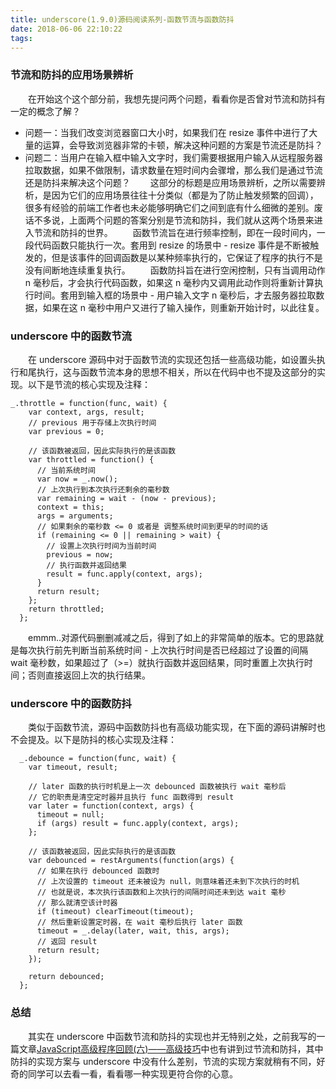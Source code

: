 ```yaml
---
title: underscore(1.9.0)源码阅读系列-函数节流与函数防抖
date: 2018-06-06 22:10:22
tags:
---
```


### 节流和防抖的应用场景辨析
　　在开始这个这个部分前，我想先提问两个问题，看看你是否曾对节流和防抖有一定的概念了解？
- 问题一：当我们改变浏览器窗口大小时，如果我们在 resize 事件中进行了大量的运算，会导致浏览器非常的卡顿，解决这种问题的方案是节流还是防抖？
- 问题二：当用户在输入框中输入文字时，我们需要根据用户输入从远程服务器拉取数据，如果不做限制，请求数量在短时间内会骤增，那么我们是通过节流还是防抖来解决这个问题？
　　这部分的标题是应用场景辨析，之所以需要辨析，是因为它们的应用场景往往十分类似（都是为了防止触发频繁的回调），很多有经验的前端工作者也未必能够明确它们之间到底有什么细微的差别。废话不多说，上面两个问题的答案分别是节流和防抖，我们就从这两个场景来进入节流和防抖的世界。
　　函数节流旨在进行频率控制，即在一段时间内，一段代码函数只能执行一次。套用到 resize 的场景中 - resize 事件是不断被触发的，但是该事件的回调函数是以某种频率执行的，它保证了程序的执行不是没有间断地连续重复执行。
　　函数防抖旨在进行空闲控制，只有当调用动作 n 毫秒后，才会执行代码函数，如果这 n 毫秒内又调用此动作则将重新计算执行时间。套用到输入框的场景中 - 用户输入文字 n 毫秒后，才去服务器拉取数据，如果在这 n 毫秒中用户又进行了输入操作，则重新开始计时，以此往复。

### underscore 中的函数节流
　　在 underscore 源码中对于函数节流的实现还包括一些高级功能，如设置头执行和尾执行，这与函数节流本身的思想不相关，所以在代码中也不提及这部分的实现。以下是节流的核心实现及注释：
```
_.throttle = function(func, wait) {
    var context, args, result;
    // previous 用于存储上次执行时间
    var previous = 0;

    // 该函数被返回，因此实际执行的是该函数
    var throttled = function() {
      // 当前系统时间
      var now = _.now();
      // 上次执行到本次执行还剩余的毫秒数
      var remaining = wait - (now - previous);
      context = this;
      args = arguments;
      // 如果剩余的毫秒数 <= 0 或者是 调整系统时间到更早的时间的话
      if (remaining <= 0 || remaining > wait) {
        // 设置上次执行时间为当前时间
        previous = now;
        // 执行函数并返回结果
        result = func.apply(context, args);
      }
      return result;
    };
    return throttled;
  };
```
　　emmm..对源代码删删减减之后，得到了如上的非常简单的版本。它的思路就是每次执行前先判断当前系统时间 - 上次执行时间是否已经超过了设置的间隔 wait 毫秒数，如果超过了（>=）就执行函数并返回结果，同时重置上次执行时间；否则直接返回上次的执行结果。

### underscore 中的函数防抖
　　类似于函数节流，源码中函数防抖也有高级功能实现，在下面的源码讲解时也不会提及。以下是防抖的核心实现及注释：
```
  _.debounce = function(func, wait) {
    var timeout, result;

    // later 函数的执行时机是上一次 debounced 函数被执行 wait 毫秒后
    // 它的职责是清空定时器并且执行 func 函数得到 result
    var later = function(context, args) {
      timeout = null;
      if (args) result = func.apply(context, args);
    };

    // 该函数被返回，因此实际执行的是该函数
    var debounced = restArguments(function(args) {
      // 如果在执行 debounced 函数时
      // 上次设置的 timeout 还未被设为 null，则意味着还未到下次执行的时机
      // 也就是说，本次执行该函数和上次执行的间隔时间还未到达 wait 毫秒
      // 那么就清空该计时器
      if (timeout) clearTimeout(timeout);
      // 然后重新设置定时器，在 wait 毫秒后执行 later 函数
      timeout = _.delay(later, wait, this, args);
      // 返回 result
      return result;
    });

    return debounced;
  };
```

### 总结
　　其实在 underscore 中函数节流和防抖的实现也并无特别之处，之前我写的一篇文章[JavaScript高级程序回顾(六)——高级技巧](http://zhuyali.github.io/2018/01/15/%E9%AB%98%E7%BA%A7%E6%8A%80%E5%B7%A7/)中也有讲到过节流和防抖，其中防抖的实现方案与 underscore 中没有什么差别，节流的实现方案就稍有不同，好奇的同学可以去看一看，看看哪一种实现更符合你的心意。